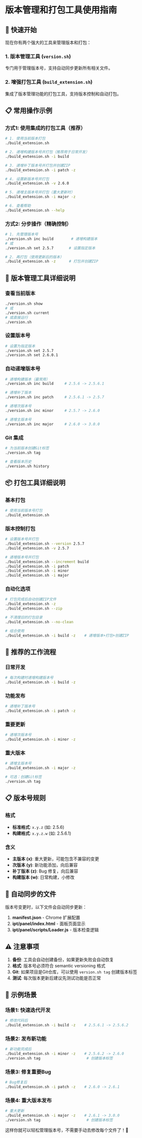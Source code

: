 # 版本管理和打包工具使用指南

## 🚀 快速开始

现在你有两个强大的工具来管理版本和打包：

### 1. 版本管理工具 (`version.sh`)
专门用于管理版本号，支持自动同步更新所有相关文件。

### 2. 增强打包工具 (`build_extension.sh`)  
集成了版本管理功能的打包工具，支持版本控制和自动打包。

## 📋 常用操作示例

### 方式1: 使用集成的打包工具（推荐）

```bash
# 1. 使用当前版本打包
./build_extension.sh

# 2. 递增构建版本号并打包（推荐用于日常开发）
./build_extension.sh -i build

# 3. 递增补丁版本号并打包并创建ZIP
./build_extension.sh -i patch -z

# 4. 设置新版本号并打包
./build_extension.sh -v 2.6.0

# 5. 递增主版本号并打包（重大更新时）
./build_extension.sh -i major -z

# 6. 查看帮助
./build_extension.sh --help
```

### 方式2: 分步操作（精确控制）

```bash
# 1. 先管理版本号
./version.sh inc build        # 递增构建版本
# 或
./version.sh set 2.5.7       # 设置指定版本

# 2. 再打包（使用更新后的版本）
./build_extension.sh -z      # 打包并创建ZIP
```

## 🔧 版本管理工具详细说明

### 查看当前版本
```bash
./version.sh show
# 或
./version.sh current
# 或直接运行
./version.sh
```

### 设置版本号
```bash
# 设置为指定版本
./version.sh set 2.5.7
./version.sh set 2.6.0.1
```

### 自动递增版本号
```bash
# 递增构建版本（最常用）
./version.sh inc build     # 2.5.6 -> 2.5.6.1

# 递增补丁版本
./version.sh inc patch     # 2.5.6.1 -> 2.5.7

# 递增次版本号
./version.sh inc minor     # 2.5.7 -> 2.6.0

# 递增主版本号
./version.sh inc major     # 2.6.0 -> 3.0.0
```

### Git 集成
```bash
# 为当前版本创建Git标签
./version.sh tag

# 查看版本历史
./version.sh history
```

## 📦 打包工具详细说明

### 基本打包
```bash
# 使用当前版本号打包
./build_extension.sh
```

### 版本控制打包
```bash
# 设置版本号并打包
./build_extension.sh --version 2.5.7
./build_extension.sh -v 2.5.7

# 递增版本号并打包
./build_extension.sh --increment build
./build_extension.sh -i patch
./build_extension.sh -i minor
./build_extension.sh -i major
```

### 自动化选项
```bash
# 打包完成后自动创建ZIP文件
./build_extension.sh -z
./build_extension.sh --zip

# 不清理旧的打包目录
./build_extension.sh --no-clean

# 组合使用
./build_extension.sh -i build -z    # 递增版本+打包+创建ZIP
```

## 🎯 推荐的工作流程

### 日常开发
```bash
# 每次构建时递增构建版本号
./build_extension.sh -i build -z
```

### 功能发布
```bash
# 递增补丁版本号
./build_extension.sh -i patch -z
```

### 重要更新
```bash
# 递增次版本号
./build_extension.sh -i minor -z
```

### 重大版本
```bash
# 递增主版本号
./build_extension.sh -i major -z

# 可选：创建Git标签
./version.sh tag
```

## 📋 版本号规则

### 格式
- **标准格式**: `x.y.z` (如: 2.5.6)
- **构建格式**: `x.y.z.w` (如: 2.5.6.1)

### 含义
- **主版本 (x)**: 重大更新，可能包含不兼容的变更
- **次版本 (y)**: 新功能添加，向后兼容
- **补丁版本 (z)**: Bug 修复，向后兼容  
- **构建版本 (w)**: 日常构建，小修改

## 🔄 自动同步的文件

版本号变更时，以下文件会自动同步更新：

1. **manifest.json** - Chrome 扩展配置
2. **ipt/panel/index.html** - 面板页面显示
3. **ipt/panel/scripts/Loader.js** - 版本检查逻辑

## ⚠️ 注意事项

1. **备份**: 工具会自动创建备份，如果更新失败会自动恢复
2. **格式**: 版本号必须符合 semantic versioning 格式
3. **Git**: 如果项目是Git仓库，可以使用 `version.sh tag` 创建版本标签
4. **测试**: 每次版本更新后建议先测试功能是否正常

## 🚀 示例场景

### 场景1: 快速迭代开发
```bash
# 修改代码后
./build_extension.sh -i build -z    # 2.5.6.1 -> 2.5.6.2
```

### 场景2: 发布新功能
```bash
# 新功能完成后
./build_extension.sh -i minor -z    # 2.5.6.2 -> 2.6.0
./version.sh tag                     # 创建版本标签
```

### 场景3: 修复重要Bug
```bash
# Bug修复后
./build_extension.sh -i patch -z    # 2.6.0 -> 2.6.1
```

### 场景4: 重大版本发布
```bash
# 重大更新
./build_extension.sh -i major -z    # 2.6.1 -> 3.0.0
./version.sh tag                     # 创建版本标签
```

这样你就可以轻松管理版本号，不需要手动去修改每个文件了！🎉
